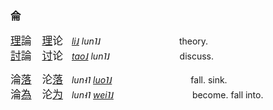 
### 侖

<big>[理]()論　[理]()论</big>　_[li˩]() lun˥˩_　　　　　　　　　theory.   
<big>[討]()論　[讨]()论</big>　_[tao˩]() lun˥˩_　　　　　　　　discuss.   

<big>淪[落]()　沦[落]()</big>　_lun˧˥ [luo˥˩]()_　　　　　　　　　fall. sink.   
<big>淪[為]()　沦[为]()</big>　_lun˧˥ [wei˥˩]()_　　　　　　　　　become. fall into.   


<!--
<big>[緊]()急</big>　_[gin3]()giv2_　urgent. emergency.   
<big>急[劇]()</big>　_giv2[gyh4]()_　sudden. rapid.
-->








